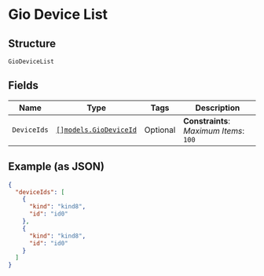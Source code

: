 
# Gio Device List

## Structure

`GioDeviceList`

## Fields

| Name | Type | Tags | Description |
|  --- | --- | --- | --- |
| `DeviceIds` | [`[]models.GioDeviceId`](../../doc/models/gio-device-id.md) | Optional | **Constraints**: *Maximum Items*: `100` |

## Example (as JSON)

```json
{
  "deviceIds": [
    {
      "kind": "kind8",
      "id": "id0"
    },
    {
      "kind": "kind8",
      "id": "id0"
    }
  ]
}
```

